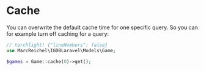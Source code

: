 # Cache

You can overwrite the default cache time for one specific query. So you can for
example turn off caching for a query:

```php
// torchlight! {"lineNumbers": false}
use MarcReichel\IGDBLaravel\Models\Game;

$games = Game::cache(0)->get();
```
